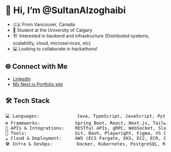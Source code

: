 # 👋 Hi, I’m @SultanAlzoghaibi  
- 🇨🇦 From Vancouver, Canada 
- 🏫 Student at the University of Calgary  
- 🏗️ Interested in backend and infrastructure (Distributed systems, scalability, cloud, microservices, etc) 
- 💻 Looking to collaborate in hackathons!  

## 🌐 Connect with Me
- [LinkedIn](https://www.linkedin.com/in/sultan-alzoghaibi-3b99a0250/)  
- [My Next.js Portfolio site](https://sultan-alzoghaibi.com/)  

## 🛠️ Tech Stack   
<pre>
💻 Languages:              Java, TypeScript, JavaScript, Python, SQL, HTML/CSS, JSON, YAML, XML, C, R
⚙️ Frameworks:             Spring Boot, React, Next.js, Tailwind CSS, JUnit, Node.js, Motion
🔌 APIs & Integrations:    RESTful APIs, gRPC, WebSocket, Slack API, Stripe API, OpenAI API, Protocol Buffers
🧰 Tools:                  Git, Bash, Playwright, Figma, VS Code, IntelliJ IDEA, CLion, PyCharm, pgAdmin, Redis Insight, k6
☁️ Cloud & Deployment:     AWS (ECS Fargate, EKS, EC2, ECR, CloudWatch, IAM), Terraform, ngrok
🛠️ Infra & DevOps:         Docker, Kubernetes, PostgreSQL, Redis,  Linux, TCP/IP, NGINX, Supabase, Minikube
</pre>
